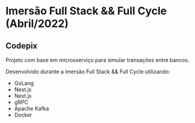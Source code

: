 # Imersão Full Stack && Full Cycle (Abril/2022)

## Codepix

Projeto com base em microsserviço para simular transações entre bancos.

Desenvolvido durante a imersão Full Stack && Full Cycle utilizando:

- GoLang
- Nest.js
- Next.js
- gRPC
- Apache Kafka
- Docker

